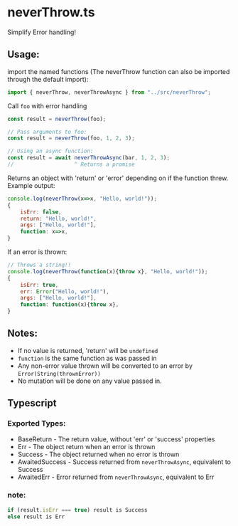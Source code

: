 # neverThrow.ts

Simplify Error handling!

## Usage:

import the named functions
(The neverThrow function can also be imported through the default import):

```javascript
import { neverThrow, neverThrowAsync } from "../src/neverThrow";
```

Call `foo` with error handling

```js
const result = neverThrow(foo);

// Pass arguments to foo:
const result = neverThrow(foo, 1, 2, 3);

// Using an async function:
const result = await neverThrowAsync(bar, 1, 2, 3);
//                   ^ Returns a promise
```

Returns an object with 'return' or 'error' depending on if the function threw.
Example output:

```js
console.log(neverThrow(x=>x, "Hello, world!"));
{
    isErr: false,
    return: "Hello, world!",
    args: ["Hello, world!"],
    function: x=>x,
}
```

If an error is thrown:

```js
// Throws a string!!
console.log(neverThrow(function(x){throw x}, "Hello, world!"));
{
    isErr: true,
    err: Error("Hello, world!"),
    args: ["Hello, world!"],
    function: function(x){throw x},
}
```

## Notes:

- If no value is returned, 'return' will be `undefined`
- `function` is the same function as was passed in
- Any non-error value thrown will be converted to an error by `Error(String(thrownError))`
- No mutation will be done on any value passed in.

## Typescript

### Exported Types:

- BaseReturn - The return value, without 'err' or 'success' properties
- Err - The object return when an error is thrown
- Success - The object returned when no error is thrown
- AwaitedSuccess - Success returned from `neverThrowAsync`, equivalent to Success
- AwaitedErr - Error returned from `neverThrowAsync`, equivalent to Err

### note:

```typescript
if (result.isErr === true) result is Success
else result is Err
```
